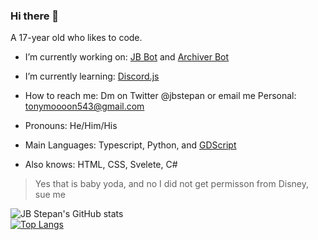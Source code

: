 ### Hi there 👋
A 17-year old who likes to code.

- I’m currently working on: [JB Bot](https://github.com/tonymoooon543/JB-Bot) and [Archiver Bot](https://github.com/tonymoooon543/Archiver-Bot)
- I’m currently learning: [Discord.js](https://discord.js.org)
- How to reach me: Dm on Twitter @jbstepan or email me Personal: tonymoooon543@gmail.com
- Pronouns: He/Him/His

- Main Languages: Typescript, Python, and [GDScript](https://docs.godotengine.org/en/stable/getting_started/scripting/gdscript/index.html?highlight=gdscript)
- Also knows: HTML, CSS, Svelete, C#

> Yes that is baby yoda, and no I did not get permisson from Disney, sue me

![JB Stepan's GitHub stats](https://github-readme-stats.vercel.app/api?username=JBStepan&show_icons=true&count_private=true) <br>
[![Top Langs](https://github-readme-stats.vercel.app/api/top-langs/?username=JBStepan&layout=compact)](https://github.com/anuraghazra/github-readme-stats)
